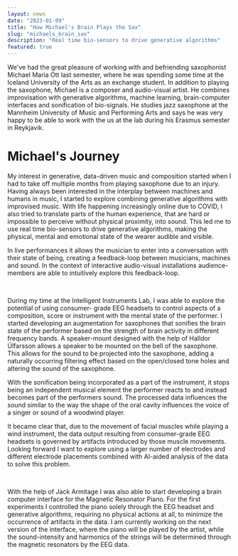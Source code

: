 ```yaml
---
layout: news
date: "2023-01-09"
title: "How Michael's Brain Plays the Sax"
slug: "michaels_brain_sax"
description: "Real time bio-sensors to drive generative algorithms"
featured: true
---
```


<script>
import CaptionedImage from "../../components/Images/CaptionedImage.svelte"
</script>

We've had the great pleasure of working with and befriending saxophonist Michael Maria Ott last semester, where he was spending some time at the Iceland University of the Arts as an exchange student. In addition to playing the saxophone, Michael is a composer and audio-visual artist. He combines improvisation with generative algorithms, machine learning, brain-computer interfaces and sonification of bio-signals. He studies jazz saxophone at the Mannheim University of Music and Performing Arts and says he was very happy to be able to work with the us at the lab during his Erasmus semester in Reykjavik.
<br />

# Michael's Journey

My interest in generative, data-driven music and composition started when I had to take off multiple months from playing saxophone due to an injury. Having always been interested in the interplay between machines and humans in music, I started to explore combining generative algorithms with improvised music. With life happening increasingly online due to COVID, I also tried to translate parts of the human experience, that are hard or impossible to perceive without physical proximity, into sound. This led me to use real time bio-sensors to drive generative algorithms, making the physical, mental and emotional state of the wearer audible and visible.

In live performances it allows the musician to enter into a conversation with their state of being, creating a feedback-loop between musicians, machines and sound. In the context of interactive audio-visual installations audience-members are able to intuitively explore this feedback-loop.

<CaptionedImage
src="news/michaelsax2.jpg"
alt="Two men playing music together, one standing with a saxaphone and a headband, the other one sitting in front of a laptop with an electric guitar."
caption="Combining pulse sonification and free improvisation with Nicola Privato at Iceland Airwaves."/>
<br />

During my time at the Intelligent Instruments Lab, I was able to explore the potential of using consumer- grade EEG headsets to control aspects of a composition, score or instrument with the mental state of the performer. I started developing an augmentation for saxophones that sonifies the brain state of the performer based on the strength of brain activity in different frequency bands. A speaker-mount designed with the help of Halldor Úlfarsson allows a speaker to be mounted on the bell of the saxophone. This allows for the sound to be projected into the saxophone, adding a naturally occurring filtering effect based on the open/closed tone holes and altering the sound of the saxophone. 

With the sonification being incorporated as a part of the instrument, it stops being an independent musical element the performer reacts to and instead becomes part of the performers sound. The processed data influences the sound similar to the way the shape of the oral cavity influences the voice
of a singer or sound of a woodwind player.

It became clear that, due to the movement of facial muscles while playing a wind instrument, the data output resulting from consumer-grade EEG headsets is governed by artifacts introduced by those muscle movements. Looking forward I want to explore using a larger number of electrodes and different electrode placements combined with AI-aided analysis of the data to solve this problem.

<CaptionedImage
src="news/michaelsax1.jpg"
alt="Young man with a saxaphone and a headband with a device in the middle"
caption="Demonstrating the saxophone augmentation at Nordic Music Days."/>
<br />

With the help of Jack Armitage I was also able to start developing a brain computer interface for the Magnetic Resonator Piano. For the first experiments I controlled the piano solely through the EEG headset and generative algorithms, requiring no physical actions at all, to minimize the occurrence of artifacts in the data. I am currently working on the next version of the interface, where the piano will be played by the artist, while the sound-intensity and harmonics of the strings will be determined through the magnetic resonators by the EEG data.
